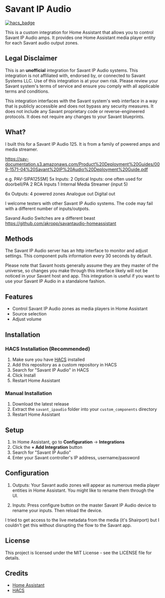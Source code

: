 # Savant IP Audio

[![hacs_badge](https://img.shields.io/badge/HACS-Custom-orange.svg)](https://github.com/hacs/integration)


This is a custom integration for Home Assistant that allows you to control Savant IP Audio amps. It provides one Home Assistant media player entity for each Savant audio output zones.

## Legal Disclaimer

This is an **unofficial** integration for Savant IP Audio systems. This integration is not affiliated with, endorsed by, or connected to Savant Systems LLC. Use of this integration is at your own risk. Please review your Savant system's terms of service and ensure you comply with all applicable terms and conditions.

This integration interfaces with the Savant system's web interface in a way that is publicly accessible and does not bypass any security measures. It does not include any Savant proprietary code or reverse-engineered protocols. It does not require any changes to your Savant blueprints. 

## What? 

I built this for a Savant IP Audio 125. It is from a family of powered amps and media streamer. 

https://sav-documentation.s3.amazonaws.com/Product%20Deployment%20Guides/009-1571-04%20Savant%20IP%20Audio%20Deployment%20Guide.pdf

e.g. PAV-SIPA125SM]
5x Inputs:
2 Optical Inputs: one often used for doorbell/PA
2 RCA Inputs 
1 Internal Media Streamer (input 5)

6x Outputs:
4 powered zones
Analogue out
Digital out

I welcome testers with other Savant IP Audio systems. The code may fail with a different number of inputs/outpots. 

Savand Audio Switches are a different beast https://github.com/akropp/savantaudio-homeassistant


## Methods

The Savant IP Audio server has an http interface to monitor and adjust settings. This component pulls information every 30 seconds by default.  

Please note that Savant hosts generally assume they are they master of the universe, so changes you make through this interface likely will not be noticed in your Savant host and app. This integration is useful if you want to use your Savant IP Audio in a standalone fashion. 


## Features

- Control Savant IP Audio zones as media players in Home Assistant
- Source selection
- Adjust volume


## Installation

### HACS Installation (Recommended)

1. Make sure you have [HACS](https://hacs.xyz/) installed
2. Add this repository as a custom repository in HACS
3. Search for "Savant IP Audio" in HACS
4. Click Install
5. Restart Home Assistant

### Manual Installation

1. Download the latest release
2. Extract the `savant_ipaudio` folder into your `custom_components` directory
3. Restart Home Assistant

## Setup

1. In Home Assistant, go to **Configuration** → **Integrations**
2. Click the **+ Add Integration** button
3. Search for "Savant IP Audio"
4. Enter your Savant controller's IP address, username/password 


## Configuration

1. Outputs: Your Savant audio zones will appear as numerous media player entities in Home Assistant. You might like to rename them through the UI. 

2. Inputs: Press configure button on the master Savant IP Audio device to rename your inputs. Then reload the device. 


I tried to get access to the live metadata from the media  (it's Shairport) but I couldn't get this without disrupting the flow to the Savant app. 


## License

This project is licensed under the MIT License - see the LICENSE file for details.

## Credits

- [Home Assistant](https://www.home-assistant.io/)
- [HACS](https://hacs.xyz/)

